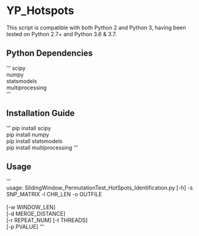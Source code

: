 # YP_Hotspots
This script is compatible with both Python 2 and Python 3, having been tested on Python 2.7+ and Python 3.6 & 3.7. 

## Python Dependencies
’‘’
scipy  
numpy  
statsmodels  
multiprocessing  
‘’‘

## Installation Guide
’‘’
pip install scipy  
pip install numpy  
pip install statsmodels  
pip install multiprocessing
‘’‘

## Usage
’‘’
<br>usage: SlidingWindow_PermutationTest_HotSpots_Identification.py [-h] -s SNP_MATRIX -l CHR_LEN -o OUTFILE</br>
<br>                                                            [-w WINDOW_LEN]</br> 
                                                                [-d MERGE_DISTANCE]  
                                                                [-r REPEAT_NUM] [-t THREADS]  
                                                                [-p PVALUE]
‘’‘

